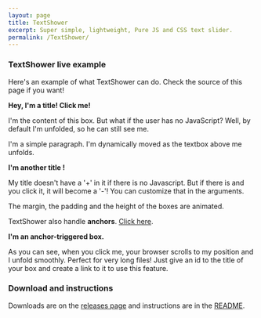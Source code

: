```yaml
---
layout: page
title: TextShower
excerpt: Super simple, lightweight, Pure JS and CSS text slider.
permalink: /TextShower/
---
```


### TextShower live example

Here's an example of what TextShower can do. Check the source of this page if you want!

<div class="TextShower-box"> 
<strong class="TextShower-title">Hey, I'm a title! Click me!</strong> 
<p class="TextShower-text">I'm the content of this box. But what if the user has no JavaScript? Well, by default I'm unfolded, so he can still see me.</p>
</div>

<p>I'm a simple paragraph. I'm dynamically moved as the textbox above me unfolds.</p>

<div class="TextShower-box"> 
<strong class="TextShower-title">I'm another title !</strong> 
<p class="TextShower-text">My title doesn't have a '+' in it if there is no Javascript. But if there is and you click it, it will become a '-'! You can customize that in the arguments.</p>
</div>

The margin, the padding and the height of the boxes are animated.

TextShower also handle **anchors**. [Click here](#anchor-box).

<div class="TextShower-box"> 
<strong class="TextShower-title" id="anchor-box">I'm an anchor-triggered box.</strong> 
<p class="TextShower-text">As you can see, when you click me, your browser scrolls to my position and I unfold smoothly. Perfect for very long files! Just give an id to the title of your box and create a link to it to use this feature.</p>
</div>


### Download and instructions
Downloads are on the [releases page](https://github.com/filsmick/TextShower/releases/latest/) and instructions are in the [README](https://github.com/filsmick/TextShower#readme).

<script src="/javascripts/TextShower.min.js"></script>